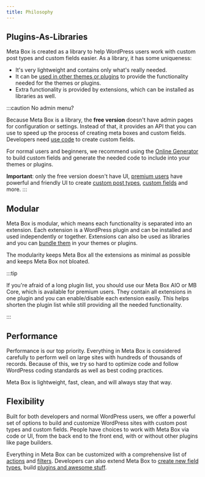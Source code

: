 ```yaml
---
title: Philosophy
---
```


## Plugins-As-Libraries

Meta Box is created as a library to help WordPress users work with custom post types and custom fields easier. As a library, it has some uniqueness:

- It's very lightweight and contains only what's really needed.
- It can be [used in other themes or plugins](/bundling/) to provide the functionality needed for the themes or plugins.
- Extra functionality is provided by extensions, which can be installed as libraries as well.

:::caution No admin menu?

Because Meta Box is a library, the **free version** doesn't have admin pages for configuration or settings. Instead of that, it provides an API that you can use to speed up the process of creating meta boxes and custom fields. Developers need [use code](/creating-fields-with-code/) to create custom fields.

For normal users and beginners, we recommend using the [Online Generator](https://metabox.io/online-generator/) to build custom fields and generate the needed code to include into your themes or plugins.

**Important**: only the free version doesn't have UI, [premium users](https://metabox.io/pricing/) have powerful and friendly UI to create [custom post types](/custom-post-types/), [custom fields](/custom-fields/) and more.
:::

## Modular

Meta Box is modular, which means each functionality is separated into an extension. Each extension is a WordPress plugin and can be installed and used independently or together. Extensions can also be used as libraries and you can [bundle them](/bundling/) in your themes or plugins.

The modularity keeps Meta Box all the extensions as minimal as possible and keeps Meta Box not bloated.

:::tip

If you're afraid of a long plugin list, you should use our Meta Box AIO or MB Core, which is available for premium users. They contain all extensions in one plugin and you can enable/disable each extension easily. This helps shorten the plugin list while still providing all the needed functionality.

:::

## Performance

Performance is our top priority. Everything in Meta Box is considered carefully to perform well on large sites with hundreds of thousands of records. Because of this, we try so hard to optimize code and follow WordPress coding standards as well as best coding practices.

Meta Box is lightweight, fast, clean, and will always stay that way.

## Flexibility

Built for both developers and normal WordPress users, we offer a powerful set of options to build and customize WordPress sites with custom post types and custom fields. People have choices to work with Meta Box via code or UI, from the back end to the front end, with or without other plugins like page builders.

Everything in Meta Box can be customized with a comprehensive list of [actions](http://localhost:3000/category/actions/) and [filters](http://localhost:3000/category/filters/). Developers can also extend Meta Box to [create new field types](http://localhost:3000/creating-new-field-types/), build [plugins and awesome stuff](https://github.com/wpmetabox/awesome-meta-box).